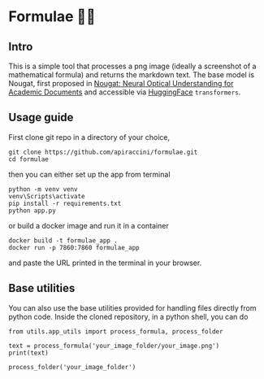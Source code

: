 # Formulae 🤗📑

## Intro

This is a simple tool that processes a png image (ideally a screenshot of a mathematical formula) and returns the markdown text.
The base model is Nougat, first proposed in [Nougat: Neural Optical Understanding for Academic Documents](https://doi.org/10.48550/arXiv.2308.13418) and accessible via [HuggingFace](https://huggingface.co/) `transformers`.

## Usage guide

First clone git repo in a directory of your choice,
```
git clone https://github.com/apiraccini/formulae.git
cd formulae
```

then you can either set up the app from terminal
```
python -m venv venv
venv\Scripts\activate
pip install -r requirements.txt
python app.py
```

or build a docker image and run it in a container
```
docker build -t formulae_app .
docker run -p 7860:7860 formulae_app
```

and paste the URL printed in the terminal in your browser.

## Base utilities

You can also use the base utilities provided for handling files directly from python code.
Inside the cloned repository, in a python shell, you can do
```
from utils.app_utils import process_formula, process_folder

text = process_formula('your_image_folder/your_image.png')
print(text)

process_folder('your_image_folder')
```
